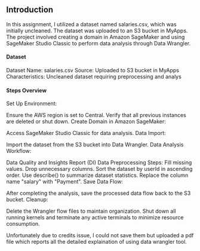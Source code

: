 ## Introduction
In this assignment, I utilized a dataset named salaries.csv, which was initially uncleaned. The dataset was uploaded to an S3 bucket in MyApps. The project involved creating a domain in Amazon SageMaker and using SageMaker Studio Classic to perform data analysis through Data Wrangler.

#### Dataset
Dataset Name: salaries.csv
Source: Uploaded to S3 bucket in MyApps
Characteristics: Uncleaned dataset requiring preprocessing and analys

#### Steps Overview
Set Up Environment:

Ensure the AWS region is set to Central.
Verify that all previous instances are deleted or shut down.
Create Domain in Amazon SageMaker:

Access SageMaker Studio Classic for data analysis.
Data Import:

Import the dataset from the S3 bucket into Data Wrangler.
Data Analysis Workflow:

Data Quality and Insights Report (DI)
Data Preprocessing Steps:
Fill missing values.
Drop unnecessary columns.
Sort the dataset by userId in ascending order.
Use describe() to summarize dataset statistics.
Replace the column name "salary" with "Payment".
Save Data Flow:

After completing the analysis, save the processed data flow back to the S3 bucket.
Cleanup:

Delete the Wrangler flow files to maintain organization.
Shut down all running kernels and terminate any active terminals to minimize resource consumption.

Unfortunately due to credits issue, I could not save them but uploaded a pdf file which reports all the detailed explaination of using data wrangler tool.

